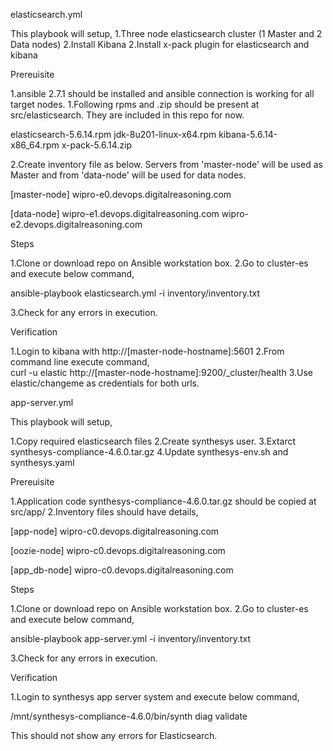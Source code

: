 elasticsearch.yml

This playbook will setup,
1.Three node elasticsearch cluster (1 Master and 2 Data nodes) 
2.Install Kibana
2.Install x-pack plugin for elasticsearch and kibana

Prereuisite

1.ansible 2.7.1 should be installed and ansible connection is working for all target nodes.
1.Following rpms and .zip should be present at src/elasticsearch. They are included in this repo for now.

elasticsearch-5.6.14.rpm
jdk-8u201-linux-x64.rpm
kibana-5.6.14-x86_64.rpm
x-pack-5.6.14.zip

2.Create inventory file as below. Servers from 'master-node' will be used as Master and from 'data-node' will be used for data nodes.

[master-node]
wipro-e0.devops.digitalreasoning.com

[data-node]
wipro-e1.devops.digitalreasoning.com
wipro-e2.devops.digitalreasoning.com


Steps

1.Clone or download repo on Ansible workstation box.
2.Go to cluster-es and execute below command,

 ansible-playbook elasticsearch.yml -i inventory/inventory.txt  

3.Check for any errors in execution.


Verification

1.Login to kibana with http://[master-node-hostname]:5601 
2.From command line execute command,  
curl -u elastic http://[master-node-hostname]:9200/_cluster/health
3.Use elastic/changeme as credentials for both urls.

app-server.yml
 
This playbook will setup,

1.Copy required elasticsearch files
2.Create synthesys user.
3.Extarct synthesys-compliance-4.6.0.tar.gz 
4.Update synthesys-env.sh and synthesys.yaml

Prereuisite

1.Application code synthesys-compliance-4.6.0.tar.gz should be copied at src/app/
2.Inventory files should have details,

[app-node]
wipro-c0.devops.digitalreasoning.com

[oozie-node]
wipro-c0.devops.digitalreasoning.com

[app_db-node]
wipro-c0.devops.digitalreasoning.com


Steps

1.Clone or download repo on Ansible workstation box.
2.Go to cluster-es and execute below command,

 ansible-playbook app-server.yml -i inventory/inventory.txt  

3.Check for any errors in execution.

Verification

1.Login to synthesys app server system and execute below command,

/mnt/synthesys-compliance-4.6.0/bin/synth diag validate

This should not show any errors for Elasticsearch.